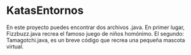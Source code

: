 # KatasEntornos

En este proyecto puedes encontrar dos archivos .java. En primer lugar, Fizzbuzz.java recrea el famoso juego de niños homónimo. El segundo: Tamagotchi.java, es un breve código que recrea una pequeña mascota virtual.
